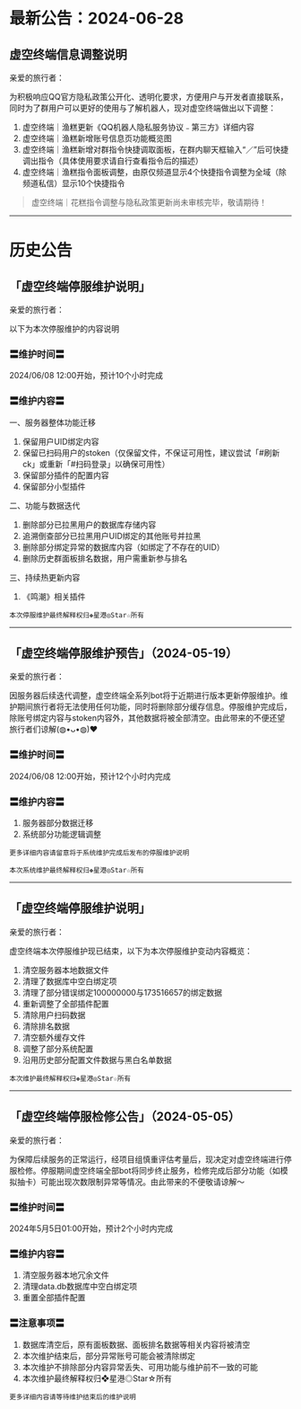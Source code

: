 # 最新公告：2024-06-28

## 虚空终端信息调整说明

亲爱的旅行者：

为积极响应QQ官方隐私政策公开化、透明化要求，方便用户与开发者直接联系，同时为了群用户可以更好的使用与了解机器人，现对虚空终端做出以下调整：

1. 虚空终端｜渔糕更新《QQ机器人隐私服务协议﹣第三方》详细内容
2. 虚空终端｜渔糕新增账号信息页功能概览图
3. 虚空终端｜渔糕新增对群指令快捷调取面板，在群内聊天框输入“／”后可快捷调出指令（具体使用要求请自行查看指令后的描述）
4. 虚空终端｜渔糕指令面板调整，由原仅频道显示4个快捷指令调整为全域（除频道私信）显示10个快捷指令

> 虚空终端｜花糕指令调整与隐私政策更新尚未审核完毕，敬请期待！

---

# 历史公告

## 「虚空终端停服维护说明」

亲爱的旅行者：

以下为本次停服维护的内容说明

### 〓维护时间〓

2024/06/08 12:00开始，预计10个小时完成

### 〓维护内容〓

一、服务器整体功能迁移

1. 保留用户UID绑定内容
2. 保留已扫码用户的stoken（仅保留文件，不保证可用性，建议尝试「#刷新ck」或重新「#扫码登录」以确保可用性）
3. 保留部分插件的配置内容
4. 保留部分小型插件

二、功能与数据迭代

1. 删除部分已拉黑用户的数据库存储内容
2. 追溯倒查部分已拉黑用户UID绑定的其他账号并拉黑
3. 删除部分绑定异常的数据库内容（如绑定了不存在的UID）
4. 删除历史群面板排名数据，用户需重新参与排名

三、持续热更新内容

1. 《鸣潮》相关插件

`本次停服维护最终解释权归❖星港◎Star☆所有`

---

## 「虚空终端停服维护预告」（2024-05-19）

亲爱的旅行者：

因服务器后续迭代调整，虚空终端全系列bot将于近期进行版本更新停服维护。维护期间旅行者将无法使用任何功能，同时将删除部分缓存信息。停服维护完成后，除账号绑定内容与stoken内容外，其他数据将被全部清空。由此带来的不便还望旅行者们谅解(◍•ᴗ•◍)❤

### 〓维护时间〓

2024/06/08 12:00开始，预计12个小时内完成

### 〓维护内容〓

1. 服务器部分数据迁移
2. 系统部分功能逻辑调整

`更多详细内容请留意将于系统维护完成后发布的停服维护说明`

`本次系统维护最终解释权归❖星港◎Star☆所有`

---

## 「虚空终端停服维护说明」

亲爱的旅行者：

虚空终端本次停服维护现已结束，以下为本次停服维护变动内容概览：

1. 清空服务器本地数据文件
2. 清理了数据库中空白绑定项
3. 清理了部分错误绑定100000000与173516657的绑定数据
4. 重新调整了全部插件配置
5. 清除用户扫码数据
6. 清除排名数据
7. 清空额外缓存文件
8. 调整了部分系统配置
9. 沿用历史部分配置文件数据与黑白名单数据

`本次维护最终解释权归❖星港◎Star☆所有`

---

## 「虚空终端停服检修公告」（2024-05-05）

亲爱的旅行者：

为保障后续服务的正常运行，经项目组慎重评估考量后，现决定对虚空终端进行停服检修。停服期间虚空终端全部bot将同步终止服务，检修完成后部分功能（如模拟抽卡）可能出现次数限制异常等情况。由此带来的不便敬请谅解～

### 〓维护时间〓

2024年5月5日01:00开始，预计2个小时内完成

### 〓维护内容〓

1. 清空服务器本地冗余文件
2. 清理data.db数据库中空白绑定项
3. 重置全部插件配置

### 〓注意事项〓

1. 数据库清空后，原有面板数据、面板排名数据等相关内容将被清空
2. 本次维护结束后，部分异常账号可能会被清除绑定
3. 本次维护不排除部分内容异常丢失、可用功能与维护前不一致的可能
4. 本次维护最终解释权归❖星港◎Star☆所有

`更多详细内容请等待维护结束后的维护说明`